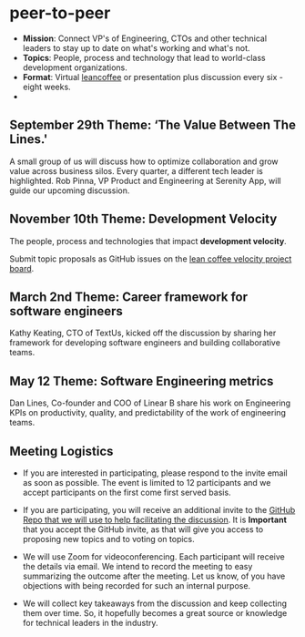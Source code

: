 # peer-to-peer

- **Mission**: Connect VP's of Engineering, CTOs and other technical leaders to stay up to date on what's working and what's not.
- **Topics**: People, process and technology that lead to world-class development organizations.
- **Format**: Virtual [leancoffee](https://leancoffee.org) or presentation plus discussion every six - eight weeks.
-
## September 29th Theme: ‘The Value Between The Lines.'
 A small group of us will discuss how to optimize collaboration and grow value across business silos. Every quarter, a different tech leader is highlighted. Rob Pinna, VP Product and Engineering at Serenity App, will guide our upcoming discussion.


## November 10th Theme: Development Velocity

The people, process and technologies that impact **development velocity**.

Submit topic proposals as GitHub issues on the [lean coffee velocity project board](https://github.com/profiq/P2P-Tech-Roundtable/projects/1).

## March 2nd Theme: Career framework for software engineers

Kathy Keating, CTO of TextUs, kicked off the discussion by sharing her framework for developing software engineers and building collaborative teams.

## May 12 Theme: Software Engineering metrics

Dan Lines, Co-founder and COO of Linear B share his work on Engineering KPIs on productivity, quality, and predictability of the work of engineering teams.

## Meeting Logistics

- If you are interested in participating, please respond to the invite email as soon as possible. The event is limited to 12 participants and we accept participants on the first come first served basis.

- If you are participating, you will receive an additional invite to the [GitHub Repo that we will use to help facilitating the discussion](https://github.com/profiq/peer-to-peer). It is **Important** that you accept the GitHub invite, as that will give you access to proposing new topics and to voting on topics.

- We will use Zoom for videoconferencing. Each participant will receive the details via email. We intend to record the meeting to easy summarizing the outcome after the meeting. Let us know, of you have objections with being recorded for such an internal purpose.
    
-  We will collect key takeaways from the discussion and keep collecting them over time. So, it hopefully becomes a great source or knowledge for technical leaders in the industry.
